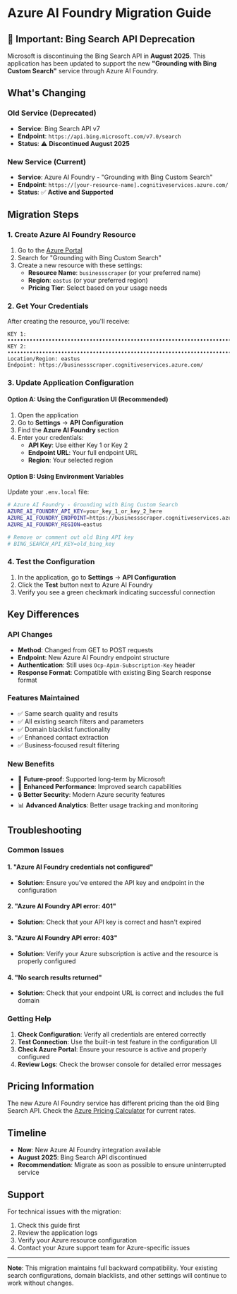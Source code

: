 # Azure AI Foundry Migration Guide

## 🚨 Important: Bing Search API Deprecation

Microsoft is discontinuing the Bing Search API in **August 2025**. This application has been updated to support the new **"Grounding with Bing Custom Search"** service through Azure AI Foundry.

## What's Changing

### Old Service (Deprecated)
- **Service**: Bing Search API v7
- **Endpoint**: `https://api.bing.microsoft.com/v7.0/search`
- **Status**: ⚠️ **Discontinued August 2025**

### New Service (Current)
- **Service**: Azure AI Foundry - "Grounding with Bing Custom Search"
- **Endpoint**: `https://[your-resource-name].cognitiveservices.azure.com/`
- **Status**: ✅ **Active and Supported**

## Migration Steps

### 1. Create Azure AI Foundry Resource

1. Go to the [Azure Portal](https://portal.azure.com)
2. Search for "Grounding with Bing Custom Search"
3. Create a new resource with these settings:
   - **Resource Name**: `businessscraper` (or your preferred name)
   - **Region**: `eastus` (or your preferred region)
   - **Pricing Tier**: Select based on your usage needs

### 2. Get Your Credentials

After creating the resource, you'll receive:

```
KEY 1: ••••••••••••••••••••••••••••••••••••••••••••••••••••••••••••••••••••••••••••••••••••
KEY 2: ••••••••••••••••••••••••••••••••••••••••••••••••••••••••••••••••••••••••••••••••••••
Location/Region: eastus
Endpoint: https://businessscraper.cognitiveservices.azure.com/
```

### 3. Update Application Configuration

#### Option A: Using the Configuration UI (Recommended)
1. Open the application
2. Go to **Settings** → **API Configuration**
3. Find the **Azure AI Foundry** section
4. Enter your credentials:
   - **API Key**: Use either Key 1 or Key 2
   - **Endpoint URL**: Your full endpoint URL
   - **Region**: Your selected region

#### Option B: Using Environment Variables
Update your `.env.local` file:

```bash
# Azure AI Foundry - Grounding with Bing Custom Search
AZURE_AI_FOUNDRY_API_KEY=your_key_1_or_key_2_here
AZURE_AI_FOUNDRY_ENDPOINT=https://businessscraper.cognitiveservices.azure.com/
AZURE_AI_FOUNDRY_REGION=eastus

# Remove or comment out old Bing API key
# BING_SEARCH_API_KEY=old_bing_key
```

### 4. Test the Configuration

1. In the application, go to **Settings** → **API Configuration**
2. Click the **Test** button next to Azure AI Foundry
3. Verify you see a green checkmark indicating successful connection

## Key Differences

### API Changes
- **Method**: Changed from GET to POST requests
- **Endpoint**: New Azure AI Foundry endpoint structure
- **Authentication**: Still uses `Ocp-Apim-Subscription-Key` header
- **Response Format**: Compatible with existing Bing Search response format

### Features Maintained
- ✅ Same search quality and results
- ✅ All existing search filters and parameters
- ✅ Domain blacklist functionality
- ✅ Enhanced contact extraction
- ✅ Business-focused result filtering

### New Benefits
- 🔄 **Future-proof**: Supported long-term by Microsoft
- 🚀 **Enhanced Performance**: Improved search capabilities
- 🔒 **Better Security**: Modern Azure security features
- 📊 **Advanced Analytics**: Better usage tracking and monitoring

## Troubleshooting

### Common Issues

#### 1. "Azure AI Foundry credentials not configured"
- **Solution**: Ensure you've entered the API key and endpoint in the configuration

#### 2. "Azure AI Foundry API error: 401"
- **Solution**: Check that your API key is correct and hasn't expired

#### 3. "Azure AI Foundry API error: 403"
- **Solution**: Verify your Azure subscription is active and the resource is properly configured

#### 4. "No search results returned"
- **Solution**: Check that your endpoint URL is correct and includes the full domain

### Getting Help

1. **Check Configuration**: Verify all credentials are entered correctly
2. **Test Connection**: Use the built-in test feature in the configuration UI
3. **Check Azure Portal**: Ensure your resource is active and properly configured
4. **Review Logs**: Check the browser console for detailed error messages

## Pricing Information

The new Azure AI Foundry service has different pricing than the old Bing Search API. Check the [Azure Pricing Calculator](https://azure.microsoft.com/pricing/calculator/) for current rates.

## Timeline

- **Now**: New Azure AI Foundry integration available
- **August 2025**: Bing Search API discontinued
- **Recommendation**: Migrate as soon as possible to ensure uninterrupted service

## Support

For technical issues with the migration:
1. Check this guide first
2. Review the application logs
3. Verify your Azure resource configuration
4. Contact your Azure support team for Azure-specific issues

---

**Note**: This migration maintains full backward compatibility. Your existing search configurations, domain blacklists, and other settings will continue to work without changes.
